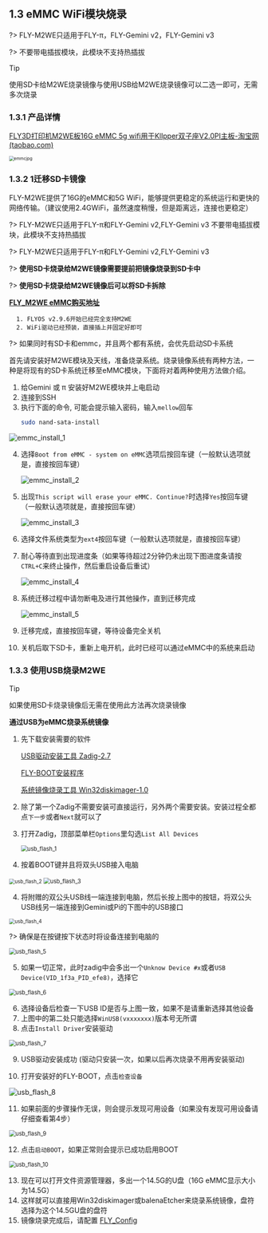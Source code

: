 ## 1.3  eMMC WiFi模块烧录

?> FLY-M2WE只适用于FLY-π，FLY-Gemini v2，FLY-Gemini v3

?> 不要带电插拔模块，此模块不支持热插拔

>[!TIP]
>使用SD卡给M2WE烧录镜像与使用USB给M2WE烧录镜像可以二选一即可，无需多次烧录

### 1.3.1 产品详情

[FLY3D打印机M2WE板16G eMMC 5g wifi用于KlIpper双子座V2.0PI主板-淘宝网 (taobao.com)](https://item.taobao.com/item.htm?spm=a230r.1.14.6.1a4840a8a8t04w&id=685372879431&ns=1&abbucket=16#detail "点击即可跳转")

<img src="../../images/boards/fly_pi/emmcjpg.jpg" alt="emmcjpg" style="zoom:60%;" />

### 1.3.2 1迁移SD卡镜像



   FLY-M2WE提供了16G的eMMC和5G WiFi，能够提供更稳定的系统运行和更快的网络传输。（建议使用2.4GWiFi，虽然速度稍慢，但是距离远，连接也更稳定）

?> FLY-M2WE只适用于FLY-π和FLY-Gemini v2,FLY-Gemini v3 不要带电插拔模块，此模块不支持热插拔

?>  FLY-M2WE只适用于FLY-π和FLY-Gemini v2,FLY-Gemini v3

?> **使用SD卡烧录给M2WE镜像需要提前把镜像烧录到SD卡中**

?> **使用SD卡烧录给M2WE镜像后可以将SD卡拆除**

**[FLY_M2WE eMMC购买地址](https://item.taobao.com/item.htm?spm=a1z10.5-c-s.w4002-23066022675.38.25636b45lpxmgF&id=685372879431 "点击即可跳转")**

      1. FLYOS v2.9.6开始已经完全支持M2WE
      2. WiFi驱动已经预装，直接插上并固定好即可



?> 如果同时有SD卡和emmc，并且两个都有系统，会优先启动SD卡系统

   首先请安装好M2WE模块及天线，准备烧录系统。烧录镜像系统有两种方法，一种是将现有的SD卡系统迁移至eMMC模块，下面将对着两种使用方法做介绍。

1. 给Gemini 或 π 安装好M2WE模块并上电启动
2. 连接到SSH
3. 执行下面的命令, 可能会提示输入密码，输入``mellow``回车
   ```bash
   sudo nand-sata-install
   ```

![emmc_install_1](../../images/boards/fly_pi/emmc_install_1.png)

   4. 选择``Boot from eMMC - system on eMMC``选项后按回车键（一般默认选项就是，直接按回车键）

      ![emmc_install_2](../../images/boards/fly_pi/emmc_install_2.png)

   5. 出现``This script will erase your eMMC. Continue?``时选择``Yes``按回车键（一般默认选项就是，直接按回车键）

      ![emmc_install_3](../../images/boards/fly_pi/emmc_install_3.png)

   6. 选择文件系统类型为``ext4``按回车键（一般默认选项就是，直接按回车键）

   7. 耐心等待直到出现进度条（如果等待超过2分钟仍未出现下图进度条请按``CTRL+C``来终止操作，然后重启设备后重试）

      ![emmc_install_4](../../images/boards/fly_pi/emmc_install_4.png)

   8. 系统迁移过程中请勿断电及进行其他操作，直到迁移完成

      ![emmc_install_5](../../images/boards/fly_pi/emmc_install_5.png)

   9. 迁移完成，直接按回车键，等待设备完全关机

   10. 关机后取下SD卡，重新上电开机，此时已经可以通过eMMC中的系统来启动

### 1.3.3 使用USB烧录M2WE

>[!TIP]
>如果使用SD卡烧录镜像后无需在使用此方法再次烧录镜像

**通过USB为eMMC烧录系统镜像**

1. 先下载安装需要的软件

   [USB驱动安装工具 Zadig-2.7](https://cdn.mellow.klipper.cn/Utils/zadig-2.7.exe)

   [FLY-BOOT安装程序](https://cdn.mellow.klipper.cn/Utils/FLY-BOOT-Setup.msi)

   [系统镜像烧录工具 Win32diskimager-1.0](https://cdn.mellow.klipper.cn/Utils/win32diskimager-1.0.0-install.exe)

2. 除了第一个Zadig不需要安装可直接运行，另外两个需要安装。安装过程全都点``下一步``或者``Next``就可以了

3. 打开Zadig，顶部菜单栏``Options``里勾选``List All Devices``

   <img src="../../images/boards/fly_pi/usb_flash_1.png" alt="usb_flash_1" style="zoom:80%;" />

4. 按着BOOT键并且将双头USB接入电脑

<img src="../../images/boards/fly_pi/usb_flash_2.png" alt="usb_flash_2" style="zoom:70%;" />

<img src="../../images/boards/fly_pi/usb_flash_3.png" alt="usb_flash_3" style="zoom:80%;" />

4. 将附赠的双公头USB线一端连接到电脑，然后长按上图中的按钮，将双公头USB线另一端连接到Gemini或Pi的下图中的USB接口

<img src="../../images/boards/fly_pi/usb_flash_4.png" alt="usb_flash_4" style="zoom:70%;" />

?> 确保是在按键按下状态时将设备连接到电脑的

<img src="../../images/boards/fly_pi/usb_flash_5.png" alt="usb_flash_5" style="zoom:80%;" />

5. 如果一切正常，此时zadig中会多出一个``Unknow Device #x``或者``USB Device(VID_1f3a_PID_efe8)``，选择它

<img src="../../images/boards/fly_pi/usb_flash_6.png" alt="usb_flash_6" style="zoom:80%;" />

6. 选择设备后检查一下USB ID是否与上图一致，如果不是请重新选择其他设备
7. 上图中的第二处只能选择``WinUSB(vxxxxxxx)``版本号无所谓
8. 点击``Install Driver``安装驱动

<img src="../../images/boards/fly_pi/usb_flash_7.png" alt="usb_flash_7" style="zoom:80%;" />

9. USB驱动安装成功 (驱动只安装一次，如果以后再次烧录不用再安装驱动)

10. 打开安装好的FLY-BOOT，点击``检查设备``

![usb_flash_8](../../images/boards/fly_pi/usb_flash_8.png)

11. 如果前面的步骤操作无误，则会提示发现可用设备（如果没有发现可用设备请仔细查看第4步）

<img src="../../images/boards/fly_pi/usb_flash_9.png" alt="usb_flash_9" style="zoom:80%;" />

12. 点击``启动BOOT``，如果正常则会提示已成功启用BOOT

<img src="../../images/boards/fly_pi/usb_flash_10.png" alt="usb_flash_10" style="zoom:80%;" />

13. 现在可以打开文件资源管理器，多出一个14.5G的U盘（16G eMMC显示大小为14.5G）
14. 这样就可以直接用Win32diskimager或balenaEtcher来烧录系统镜像，盘符选择为这个14.5GU盘的盘符
15. 镜像烧录完成后，请配置 [FLY_Config](/board/fly_pi/FLY_π_fly_config.md "点击即可跳转")

